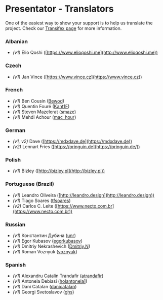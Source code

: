 Presentator - Translators
======================================================================

One of the easiest way to show your support is to help us translate the project.
Check our [Transifex page](https://www.transifex.com/presentatorio/web-platflorm) for more information.


### Albanian

- *(v1)* Elio Qoshi ([https://www.elioqoshi.me](http://www.elioqoshi.me))


### Czech

- *(v1)* Jan Vince ([https://www.vince.cz](https://www.vince.cz))


### French

- *(v1)* Ben Cousin ([Bewod](https://www.transifex.com/user/profile/Bewod/))
- *(v1)* Quentin Fouré ([Kant1F](https://www.transifex.com/user/profile/Kant1F/))
- *(v1)* Steven Mazelerat ([smaze](https://www.transifex.com/user/profile/smaze/))
- *(v1)* Mehdi Achour ([mac_hour](https://www.transifex.com/user/profile/mac_hour/))


### German

- *(v1, v2)* Dave ([https://mdxdave.de](https://mdxdave.de))
- *(v2)* Lennart Fries ([https://pringuin.de](https://pringuin.de/))


### Polish

- *(v1)* Bizley ([http://bizley.pl](http://bizley.pl))


### Portuguese (Brazil)

- *(v1)* Leandro Oliveira ([http://leandro.design](http://leandro.design))
- *(v1)* Tiago Soares ([tfsoares](https://www.transifex.com/user/profile/tfsoares/))
- *(v2)* Carlos C. Leite ([https://www.necto.com.br](https://www.necto.com.br))


### Russian

- *(v1)* Константин Дубина ([unr](https://www.transifex.com/user/profile/unr/))
- *(v1)* Egor Kubasov ([egorkubasov](https://www.transifex.com/user/profile/egorkubasov/))
- *(v1)* Dmitriy Nekrashevich ([Dmitriy.N](https://www.transifex.com/user/profile/Dmitriy.N/))
- *(v1)* Roman Voznyuk ([voznyuk](https://www.transifex.com/user/profile/voznyuk/))


### Spanish

- *(v1)* Alexandru Catalin Trandafir ([atrandafir](https://www.transifex.com/user/profile/atrandafir/))
- *(v1)* Antonela Debiasi ([holantonela1](https://www.transifex.com/user/profile/holantonela1/))
- *(v1)* Dani Catalan ([danicatalan](https://www.transifex.com/user/profile/danicatalan/))
- *(v1)* Georgi Svetoslavov ([ghs](https://www.transifex.com/user/profile/ghs/))
